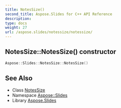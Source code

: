 ```yaml
---
title: NotesSize()
second_title: Aspose.Slides for C++ API Reference
description: 
type: docs
weight: 27
url: /aspose.slides/notessize/notessize/
---
```

## NotesSize::NotesSize() constructor




```cpp
Aspose::Slides::NotesSize::NotesSize()
```

## See Also

* Class [NotesSize](../)
* Namespace [Aspose::Slides](../../)
* Library [Aspose.Slides](../../../)